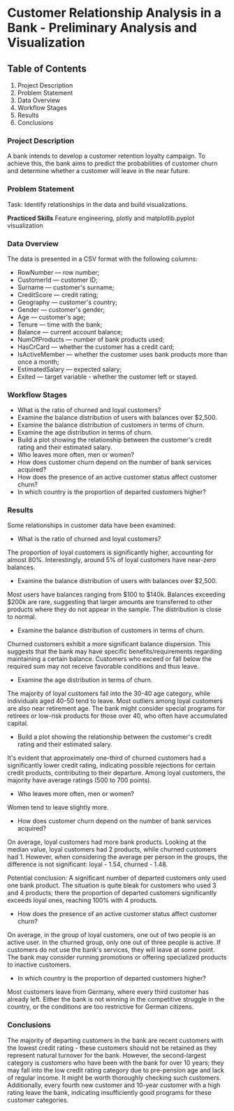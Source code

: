 # Customer Relationship Analysis in a Bank - Preliminary Analysis and Visualization

## Table of Contents
1. Project Description
2. Problem Statement
3. Data Overview
4. Workflow Stages
5. Results
6. Conclusions

### Project Description
A bank intends to develop a customer retention loyalty campaign. To achieve this, the bank aims to predict the probabilities of customer churn and determine whether a customer will leave in the near future.

### Problem Statement
Task: Identify relationships in the data and build visualizations.

**Practiced Skills**
Feature engineering, plotly and matplotlib.pyplot visualization

### Data Overview
The data is presented in a CSV format with the following columns:

- RowNumber — row number;
- CustomerId — customer ID;
- Surname — customer's surname;
- CreditScore — credit rating;
- Geography — customer's country;
- Gender — customer's gender;
- Age — customer's age;
- Tenure — time with the bank;
- Balance — current account balance;
- NumOfProducts — number of bank products used;
- HasCrCard — whether the customer has a credit card;
- IsActiveMember — whether the customer uses bank products more than once a month;
- EstimatedSalary — expected salary;
- Exited — target variable - whether the customer left or stayed.

### Workflow Stages

- What is the ratio of churned and loyal customers?
- Examine the balance distribution of users with balances over $2,500.
- Examine the balance distribution of customers in terms of churn.
- Examine the age distribution in terms of churn.
- Build a plot showing the relationship between the customer's credit rating and their estimated salary.
- Who leaves more often, men or women?
- How does customer churn depend on the number of bank services acquired?
- How does the presence of an active customer status affect customer churn?
- In which country is the proportion of departed customers higher?

### Results

Some relationships in customer data have been examined:

- What is the ratio of churned and loyal customers?

The proportion of loyal customers is significantly higher, accounting for almost 80%. Interestingly, around 5% of loyal customers have near-zero balances.

- Examine the balance distribution of users with balances over $2,500.

Most users have balances ranging from $100 to $140k. Balances exceeding $200k are rare, suggesting that larger amounts are transferred to other products where they do not appear in the sample. The distribution is close to normal.

- Examine the balance distribution of customers in terms of churn.

Churned customers exhibit a more significant balance dispersion. This suggests that the bank may have specific benefits/requirements regarding maintaining a certain balance. Customers who exceed or fall below the required sum may not receive favorable conditions and thus leave.

- Examine the age distribution in terms of churn.

The majority of loyal customers fall into the 30-40 age category, while individuals aged 40-50 tend to leave. Most outliers among loyal customers are also near retirement age. The bank might consider special programs for retirees or low-risk products for those over 40, who often have accumulated capital.

- Build a plot showing the relationship between the customer's credit rating and their estimated salary.

It's evident that approximately one-third of churned customers had a significantly lower credit rating, indicating possible rejections for certain credit products, contributing to their departure. Among loyal customers, the majority have average ratings (500 to 700 points).

- Who leaves more often, men or women?

Women tend to leave slightly more.

- How does customer churn depend on the number of bank services acquired?

On average, loyal customers had more bank products. Looking at the median value, loyal customers had 2 products, while churned customers had 1. However, when considering the average per person in the groups, the difference is not significant: loyal - 1.54, churned - 1.48.

Potential conclusion: A significant number of departed customers only used one bank product. The situation is quite bleak for customers who used 3 and 4 products; there the proportion of departed customers significantly exceeds loyal ones, reaching 100% with 4 products.

- How does the presence of an active customer status affect customer churn?

On average, in the group of loyal customers, one out of two people is an active user. In the churned group, only one out of three people is active. If customers do not use the bank's services, they will leave at some point. The bank may consider running promotions or offering specialized products to inactive customers.

- In which country is the proportion of departed customers higher?

Most customers leave from Germany, where every third customer has already left. Either the bank is not winning in the competitive struggle in the country, or the conditions are too restrictive for German citizens.

### Conclusions

The majority of departing customers in the bank are recent customers with the lowest credit rating - these customers should not be retained as they represent natural turnover for the bank. However, the second-largest category is customers who have been with the bank for over 10 years; they may fall into the low credit rating category due to pre-pension age and lack of regular income. It might be worth thoroughly checking such customers. Additionally, every fourth new customer and 10-year customer with a high rating leave the bank, indicating insufficiently good programs for these customer categories.